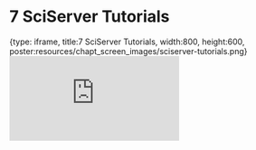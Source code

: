 # 7 SciServer Tutorials
 
{type: iframe, title:7 SciServer Tutorials, width:800, height:600, poster:resources/chapt_screen_images/sciserver-tutorials.png}
![](https://vgaysin1.github.io/CURE-MicrobialMysteries-test/sciserver-tutorials.html)
 

 
